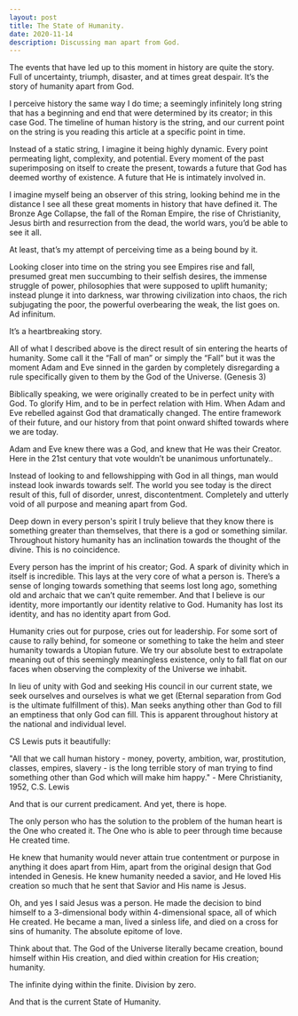```yaml
---
layout: post
title: The State of Humanity.
date: 2020-11-14
description: Discussing man apart from God.
---
```


The events that have led up to this moment in history are quite the story. Full of uncertainty, triumph, disaster, and at times great despair. It’s the story of humanity apart from God.

I perceive history the same way I do time; a seemingly infinitely long string that has a beginning and end that were determined by its creator; in this case God. The timeline of human history is the string, and our current point on the string is you reading this article at a specific point in time.

Instead of a static string, I imagine it being highly dynamic. Every point permeating light, complexity, and potential. Every moment of the past superimposing on itself to create the present, towards a future that God has deemed worthy of existence. A future that He is intimately involved in.

I imagine myself being an observer of this string, looking behind me in the distance I see all these great moments in history that have defined it. The Bronze Age Collapse, the fall of the Roman Empire, the rise of Christianity, Jesus birth and resurrection from the dead, the world wars, you’d be able to see it all. 

At least, that’s my attempt of perceiving time as a being bound by it.

Looking closer into time on the string you see Empires rise and fall, presumed great men succumbing to their selfish desires, the immense struggle of power, philosophies that were supposed to uplift humanity; instead plunge it into darkness, war throwing civilization into chaos, the rich subjugating the poor, the powerful overbearing the weak, the list goes on. Ad infinitum.

It’s a heartbreaking story.

All of what I described above is the direct result of sin entering the hearts of humanity. Some call it the “Fall of man” or simply the “Fall” but it was the moment Adam and Eve sinned in the garden by completely disregarding a rule specifically given to them by the God of the Universe. (Genesis 3)

Biblically speaking, we were originally created to be in perfect unity with God. To glorify Him, and to be in perfect relation with Him. When Adam and Eve rebelled against God that dramatically changed. The entire framework of their future, and our history from that point onward shifted towards where we are today.

Adam and Eve knew there was a God, and knew that He was their Creator. Here in the 21st century that vote wouldn’t be unanimous unfortunately.. 

Instead of looking to and fellowshipping with God in all things, man would instead look inwards towards self. The world you see today is the direct result of this, full of disorder, unrest, discontentment. Completely and utterly void of all purpose and meaning apart from God.

Deep down in every person's spirit I truly believe that they know there is something greater than themselves, that there is a god or something similar. Throughout history humanity has an inclination towards the thought of the divine. This is no coincidence. 

Every person has the imprint of his creator; God. A spark of divinity which in itself is incredible. This lays at the very core of what a person is. There’s a sense of longing towards something that seems lost long ago, something old and archaic that we can’t quite remember. And that I believe is our identity, more importantly our identity relative to God. Humanity has lost its identity, and has no identity apart from God.

Humanity cries out for purpose, cries out for leadership. For some sort of cause to rally behind, for someone or something to take the helm and steer humanity towards a Utopian future. We try our absolute best to extrapolate meaning out of this seemingly meaningless existence, only to fall flat on our faces when observing the complexity of the Universe we inhabit. 

In lieu of unity with God and seeking His council in our current state, we seek ourselves and ourselves is what we get (Eternal separation from God is the ultimate fulfillment of this). Man seeks anything other than God to fill an emptiness that only God can fill. This is apparent throughout history at the national and individual level. 


CS Lewis puts it beautifully: 

"All that we call human history - money, poverty, ambition, war, prostitution, classes, empires, slavery - is the long terrible story of man trying to find something other than God which will make him happy." -  Mere Christianity, 1952, C.S. Lewis

And that is our current predicament. And yet, there is hope.

The only person who has the solution to the problem of the human heart is the One who created it. The One who is able to peer through time because He created time.

He knew that humanity would never attain true contentment or purpose in anything it does apart from Him, apart from the original design that God intended in Genesis. He knew humanity needed a savior, and He loved His creation so much that he sent that Savior and His name is Jesus.

Oh, and yes I said Jesus was a person. He made the decision to bind himself to a 3-dimensional body within 4-dimensional space, all of which He created. He became a man, lived a sinless life, and died on a cross for sins of humanity. The absolute epitome of love. 

Think about that. The God of the Universe literally became creation, bound himself within His creation, and died within creation for His creation; humanity.

The infinite dying within the finite. Division by zero.

And that is the current State of Humanity.
